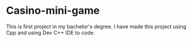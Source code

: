 # Casino-mini-game
This is first project in my bachelor's degree. I have made this project using Cpp and using Dev C++ IDE to code.
